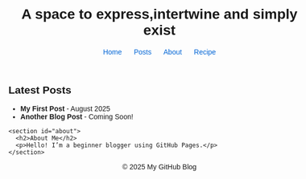 <Tentativebutthoughtful>
<html lang="en">
<head>
  <meta charset="UTF-8" />
  <title>My GitHub Blog</title>
  <style>
    body { font-family: Arial, sans-serif; max-width: 600px; margin: auto; padding: 20px; }
    header, footer { text-align: center; }
    nav a { margin: 0 10px; text-decoration: none; color: #0366d6; }
  </style>
</head>
<body>
  <header>
    <h1>A space to express,intertwine and simply exist</h1>
    <nav>
      <a href="index.html">Home</a>
      <a href="#posts">Posts</a>
      <a href="#about">About</a>
      <a href="#recipe">Recipe</a>
    </nav>
  </header>

  <main>
    <section id="posts">
      <h2>Latest Posts</h2>
      <ul>
        <li><strong>My First Post</strong> - August 2025</li>
        <li><strong>Another Blog Post</strong> - Coming Soon!</li>
      </ul>
    </section>

    <section id="about">
      <h2>About Me</h2>
      <p>Hello! I’m a beginner blogger using GitHub Pages.</p>
    </section>
  </main>

  <footer>
    <p>&copy; 2025 My GitHub Blog</p>
  </footer>
</body>
</html>
